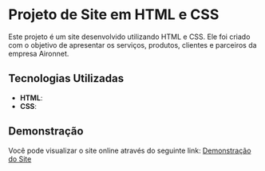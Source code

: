 # Projeto de Site em HTML e CSS

Este projeto é um site desenvolvido utilizando HTML e CSS. Ele foi criado com o objetivo de apresentar os serviços, produtos, clientes e parceiros da empresa Aironnet.

## Tecnologias Utilizadas

- **HTML**: 
- **CSS**:

## Demonstração

Você pode visualizar o site online através do seguinte link: [Demonstração do Site](https://paginaweb-aironnet.vercel.app/)
